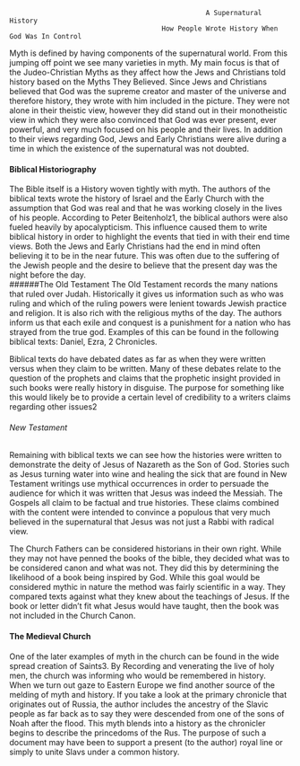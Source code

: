                                                      A Supernatural History
                                          How People Wrote History When God Was In Control 
Myth is defined by having components of the supernatural world. From this jumping off point we see many varieties in myth. My main focus is that of the Judeo-Christian Myths as they affect how the Jews and Christians told history based on the Myths They Believed. Since Jews and Christians believed that God was the supreme creator and master of the universe and therefore history, they wrote with him included in the picture. They were not alone in their theistic view, however they did stand out in their monotheistic view in which they were also convinced that God was ever present, ever powerful, and very much focused on his people and their lives. In addition to their views regarding God, Jews and Early Christians were alive during a time in which the existence of the supernatural was not doubted.  
#### Biblical Historiography
The Bible itself is a History woven tightly with myth. The authors of the biblical texts wrote the history of Israel and the Early Church with the assumption that God was real and that he was working closely in the lives of his people. According to Peter Beitenholz1, the biblical authors were also fueled heavily by apocalypticism. This influence caused them to write biblical history in order to highlight the events that tied in with their end time views. Both the Jews and Early Christians had the end in mind often believing it to be in the near future. This was often due to the suffering of the Jewish people and the desire to believe that the present day was the night before the day.  
######The Old Testament
The Old Testament records the many nations that ruled over Judah. Historically it gives us information such as who was ruling and which of the ruling powers were lenient towards Jewish practice and religion. It is also rich with the religious myths of the day. The authors inform us that each exile and conquest is a punishment for a nation who has strayed from the true god. Examples of this can be found in the following biblical texts: Daniel, Ezra, 2 Chronicles. 

Biblical texts do have debated dates as far as when they were written versus when they claim to be written. Many of these debates relate to the question of the prophets and claims that the prophetic insight provided in such books were really history in disguise. The purpose for something like this would likely be to provide a certain level of credibility to a writers claims regarding other issues2 
###### New Testament 
Remaining with biblical texts we can see how the histories were written to demonstrate the deity of Jesus of Nazareth as the Son of God. Stories such as Jesus turning water into wine and healing the sick that are found in New Testament writings use mythical occurrences in order to persuade the audience for which it was written that Jesus was indeed the Messiah. The Gospels all claim to be factual and true histories. These claims combined with the content were intended to convince a populous that very much believed in the supernatural that Jesus was not just a Rabbi with radical view.  

The Church Fathers can be considered historians in their own right. While they may not have penned the books of the bible, they decided what was to be considered canon and what was not. They did this by determining the likelihood of a book being inspired by God. While this goal would be considered mythic in nature the method was fairly scientific in a way. They compared texts against what they knew about the teachings of Jesus. If the book or letter didn’t fit what Jesus would have taught, then the book was not included in the Church Canon. 
#### The Medieval Church  
One of the later examples of myth in the church can be found in the wide spread creation of Saints3. By Recording and venerating the live of holy men, the church was informing who would be remembered in history.  
When we turn out gaze to Eastern Europe we find another source of the melding of myth and history. If you take a look at the primary chronicle that originates out of Russia, the author includes the ancestry of the Slavic people as far back as to say they were descended from one of the sons of Noah after the flood. This myth blends into a history as the chronicler begins to describe the princedoms of the Rus. The purpose of such a document may have been to support a present (to the author) royal line or simply to unite Slavs under a common history. 
 
